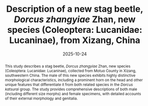 ---
title: 'Description of a new stag beetle, <i>Dorcus zhangyiae</i> Zhan, new species (Coleoptera: Lucanidae: Lucaninae), from Xizang, China'
date: '2025-10-24'
doi: 'https://doi.org/10.64338/im.1153.b491g'
journal: Insecta Mundi
issue: '1153'
pagination: '1-9'
zoobank: 'urn:lsid:zoobank.org:pub:07BB7E2D-2422-4A89-870F-BEE208534B8B'
authors:  
  - first_name: 'Chengzhi'
    last_name: 'Bian'
    affiliation: '1-2, Xinghua Street, Beijing 102600, China'
    email: 'CzBian2017@163.com'
    orcid: 'https://orcid.org/0000-0002-4630-8567'

  - first_name: 'Zhihong'
    last_name: 'Zhan'
    affiliation: 'Department of Entomology, College of Plant Protection, Nanjing Agricultural University, Nanjing 210095, China'
    email: 'zzhan8@wisc.edu'
    orcid: 'https://orcid.org/0000-0002-2118-2689'

  - first_name: 'Shengtong'
    last_name: 'Jin'
    affiliation: 'College of Resources and Environmental Sciences, Nanjing Agricultural University, Nanjing 210095, China'
    email: 'rikerthomas911@gmail.com'
    orcid: 'https://orcid.org/0009-0001-8251-9097'



download: 'https://drive.google.com/file/d/1JXD53drcL0kEBfWaaFbB-ZCux9kINT62'

revised: ''

supplementary: ''

keywords: 
  - Taxonomy
  - new species
  - Motuo

categories:
  - Coleoptera
  - Lucanidae
  - Lucaninae

references:
  - authors: Fujita H.
    year: 2010
    title: 'The lucanid beetles of the world. Mushi-Sha; Tokyo'
    pages: 472 p
    doi: 
    url: 
    access: 

  - authors: Huang H, Chen CC.
    year: 2010
    title: 'Stag beetles of China I. Formosa Ecological Company; Taipei'
    pages: 288 p
    doi: 
    url: 
    access: 

  - authors: Huang H, Chen CC.
    year: 2013
    title: 'Stag beetles of China II. Formosa Ecological Company; Taipei'
    pages: 716 p
    doi: 
    url: 
    access: 

  - authors: Huang H, Chen CC.
    year: 2017
    title: 'Stag beetles of China III. Formosa Ecological Company; Taipei'
    pages: 524 p
    doi: 
    url: 
    access: 

  - authors: Huang H, Chen CC.
    year: 2023
    title: 'Revisional notes and new descriptions of stag beetles from China (Coleoptera: Lucanidae). Beetles World 25'
    pages: 7–37
    doi: 
    url: 
    access: 

  - authors: Huang H, Chen CC.
    year: 2024
    title: 'Revisional notes and new descriptions of stag beetles from China 2 (Coleoptera: Lucanidae). Beetles World 26'
    pages: 8–42
    doi: 
    url: 
    access: 

  - authors: Qi ZH, Zhan ZH, Su RX, Ding B, Liang GH, Song HT.
    year: 2025
    title: '<i>Dorcus liyuani </i>Qi & Zhan, a new stag beetle from Gansu, China (Coleoptera: Lucanidae: Lucaninae). Zootaxa 5609(2)'
    pages: 250–261
    doi: https://doi.org/10.11646/zootaxa.5609.2.6
    url: 
    access: 

  - authors: Schenk KD.
    year: 2023
    title: 'Remarks on the genus <i>Dorcus </i>with description of new taxa from the Himalaya Mountains (Coleoptera: Lucanidae). Beetles World 25'
    pages: 45–60
    doi: 
    url: 
    access: 

  - authors: Wang CB, He TL.
    year: 2024
    title: '<i>Dorcus zhouchaoi </i>sp. nov., a new stag beetle from Sichuan, China (Coleoptera: Lucanidae: Lucaninae). The Indochina Entomologist 1(12)'
    pages: 95–104
    doi: https://doi.org/10.70590/ice.2024.01.12
    url: 
    access: 

  - authors: Zhan ZH, Yang ZH.
    year: 2025
    title: 'Chinese stag beetles illustrated. Chongqing University Press; Chongqing'
    pages: 748 p
    doi: 
    url: 
    access: 


abstract: 'This study describes a stag beetle, <i>Dorcus zhangyiae </i>Zhan, new species (Coleoptera: Lucanidae: Lucaninae), collected from Motuo County in Xizang, southwestern China. The male of this new species exhibits highly distinctive morphological characteristics, including a prominent horn on the head and other unique features that differentiate it from both related species in the <i>Dorcus katsurai </i>group. The study provides comprehensive descriptions of both male (including different size morphs) and female specimens, with detailed accounts of their external morphology and genitalia.'

---